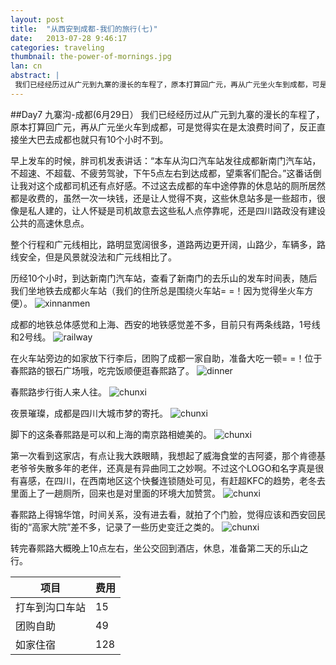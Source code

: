 ```yaml
---
layout: post
title:  "从西安到成都-我们的旅行(七)"
date:   2013-07-28 9:46:17
categories: traveling
thumbnail: the-power-of-mornings.jpg
lan: cn
abstract: |
 我们已经经历过从广元到九寨的漫长的车程了，原本打算回广元，再从广元坐火车到成都，可是觉得实在是太浪费时间了，反正直接坐大巴去成都也就只有10个小时不到。早上发车的时候，胖司机发表讲话：“本车从沟口汽车站发往成都新南门汽车站，不超速、不超载、不疲劳驾驶，下午5点左右到达成都，望乘客们配合。”
---
```


##Day7 九寨沟-成都(6月29日）
我们已经经历过从广元到九寨的漫长的车程了，原本打算回广元，再从广元坐火车到成都，可是觉得实在是太浪费时间了，反正直接坐大巴去成都也就只有10个小时不到。

早上发车的时候，胖司机发表讲话：“本车从沟口汽车站发往成都新南门汽车站，不超速、不超载、不疲劳驾驶，下午5点左右到达成都，望乘客们配合。”这番话倒让我对这个成都司机还有点好感。不过这去成都的车中途停靠的休息站的厕所居然都是收费的，虽然一次一块钱，还是让人觉得不爽，这些休息站多是一些超市，很像是私人建的，让人怀疑是司机故意去这些私人点停靠呢，还是四川路政没有建设公共的高速休息点。

整个行程和广元线相比，路明显宽阔很多，道路两边更开阔，山路少，车辆多，路线安全，但是风景就没法和广元线相比了。

历经10个小时，到达新南门汽车站，查看了新南门的去乐山的发车时间表，随后我们坐地铁去成都火车站（我们的住所总是围绕火车站= =！因为觉得坐火车方便）。
![](/uploads/chengdu-xinnanmen.jpg "xinnanmen")

成都的地铁总体感觉和上海、西安的地铁感觉差不多，目前只有两条线路，1号线和2号线。
![](/uploads/chengdu-railway.jpg "railway")

在火车站旁边的如家放下行李后，团购了成都一家自助，准备大吃一顿= =！位于春熙路的银石广场哦，吃完饭顺便逛春熙路了。
![](/uploads/chengdu-dinner.jpg "dinner")

春熙路步行街人来人往。
![](/uploads/chengdu-chunxi-1.jpg "chunxi")

夜景璀璨，成都是四川大城市梦的寄托。
![](/uploads/chengdu-chunxi-2.jpg "chunxi")

脚下的这条春熙路是可以和上海的南京路相媲美的。
![](/uploads/chengdu-chunxi-3.jpg "chunxi")

第一次看到这家店，有点让我大跌眼睛，我想起了威海食堂的吉阿婆，那个肯德基老爷爷失散多年的老伴，还真是有异曲同工之妙啊。不过这个LOGO和名字真是很有喜感，在四川，在西南地区这个快餐连锁随处可见，有赶超KFC的趋势，老冬去里面上了一趟厕所，回来也是对里面的环境大加赞赏。
![](/uploads/chengdu-chunxi-4.jpg "chunxi")

春熙路上得锦华馆，时间关系，没有进去看，就拍了个门脸，觉得应该和西安回民街的“高家大院”差不多，记录了一些历史变迁之类的。
![](/uploads/chengdu-chunxi-5.jpg "chunxi")

转完春熙路大概晚上10点左右，坐公交回到酒店，休息，准备第二天的乐山之行。

项目|费用
---|---
打车到沟口车站|15
团购自助|49
如家住宿|128
